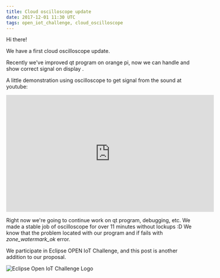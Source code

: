 ```yaml
---
title: Cloud oscilloscope update
date: 2017-12-01 11:30 UTC
tags: open_iot_challenge, cloud_oscilloscope
---
```


Hi there! 

We have a first cloud oscilloscope update. 

Recently we've improved qt program on orange pi, now we can handle and show correct signal on display   .

A little demonstration using oscilloscope to get signal from the sound at youtube:

<iframe width="560" height="315" src="https://www.youtube.com/embed/qSb3a68M0-I" frameborder="0" gesture="media" allow="encrypted-media" allowfullscreen></iframe>

Right now we're going to continue work on qt program, debugging, etc. We made a stable job of oscilloscope for over 11 minutes without lockups :D We know that the problem
located with our program and if fails with *zone_watermark_ok* error. 

We participate in Eclipse OPEN IoT Challenge, and this post is another addition to our proposal. 

![Eclipse Open IoT Challenge Logo](https://iot.eclipse.org/images/_home/iot-challenge-card.jpg)
